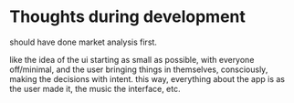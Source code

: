 # Thoughts during development

should have done market analysis first.

like the idea of the ui starting as small as possible, with everyone off/minimal, and the user bringing things in themselves, consciously, making the decisions with intent. this way, everything about the app is as the user made it, the music the interface, etc.
